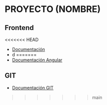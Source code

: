 # PROYECTO (NOMBRE)

## Frontend

<<<<<<< HEAD
- [Documentación](/Angular/README.md)
- d
=======
- [Documentación Angular](/Angular/README.md)

## GIT

- [Documentación GIT](/docs/git/README.md)
>>>>>>> main
